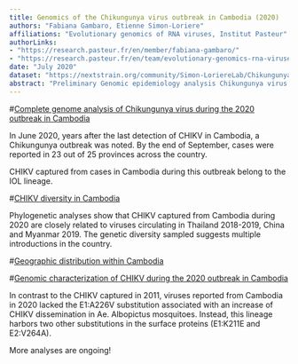 ```yaml
---
title: Genomics of the Chikungunya virus outbreak in Cambodia (2020)
authors: "Fabiana Gambaro, Etienne Simon-Loriere"
affiliations: "Evolutionary genomics of RNA viruses, Institut Pasteur"
authorLinks: 
- "https://research.pasteur.fr/en/member/fabiana-gambaro/"
- "https://research.pasteur.fr/en/team/evolutionary-genomics-rna-viruses/"
date: "July 2020"
dataset: "https://nextstrain.org/community/Simon-LoriereLab/ChikungunyaCambodia2020@main?d=tree,map&p=full"
abstract: "Preliminary Genomic epidemiology analysis Chikungunya virus (CHIKV) genomes circulating in Cambodia 2020"
---
```


#[Complete genome analysis of Chikungunya virus during the 2020 outbreak in Cambodia](https://nextstrain.org/community/Simon-LoriereLab/ChikungunyaCambodia2020@main?d=tree,map&f_country=Cambodia&p=grid&r=division)

In June 2020, years after the last detection of CHIKV in Cambodia, a Chikungunya outbreak was noted. By the end of September, cases were reported in 23 out of 25 provinces across the country.

CHIKV captured from cases in Cambodia during this outbreak belong to the IOL lineage.

#[CHIKV diversity in Cambodia](https://nextstrain.org/community/Simon-LoriereLab/ChikungunyaCambodia2020@main/subset?d=tree,map&p=grid)

Phylogenetic analyses show that CHIKV captured from Cambodia during 2020 are closely related to viruses circulating in Thailand 2018-2019, China and Myanmar 2019. 
The genetic diversity sampled suggests multiple introductions in the country. 

#[Geographic distribution within Cambodia](https://nextstrain.org/community/Simon-LoriereLab/ChikungunyaCambodia2020@main/subset?c=division&d=tree,map&p=grid&r=division)


#[Genomic characterization of CHIKV during the 2020 outbreak in Cambodia](https://nextstrain.org/community/Simon-LoriereLab/ChikungunyaCambodia2020@main?c=subclade&d=tree,map&f_country=Cambodia&p=grid&transmissions=hide)

In contrast to the CHIKV captured in 2011, viruses reported from Cambodia in 2020 lacked the E1:A226V substitution associated with an increase of CHIKV dissemination in Ae. Albopictus mosquitoes. Instead, this lineage harbors two other substitutions in the surface proteins (E1:K211E and E2:V264A). 

More analyses are ongoing!

